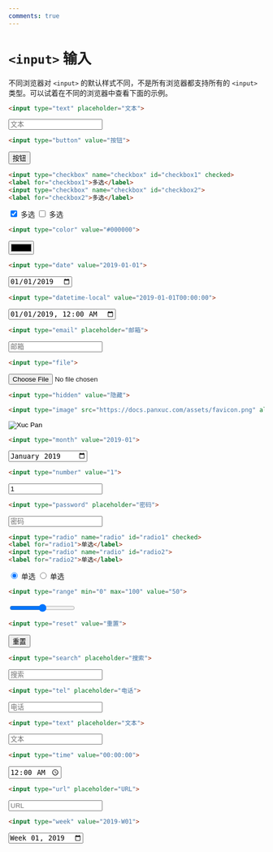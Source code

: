 ```yaml
---
comments: true
---
```


# `<input>` 输入

不同浏览器对 `<input>` 的默认样式不同，不是所有浏览器都支持所有的 `<input>` 类型。可以试着在不同的浏览器中查看下面的示例。

``` html title="文本（默认值）"
<input type="text" placeholder="文本">
```

<div class="result">
<input type="text" placeholder="文本">
</div>

``` html title="按钮"
<input type="button" value="按钮">
```

<div class="result">
<input type="button" value="按钮">
</div>

``` html title="多选"
<input type="checkbox" name="checkbox" id="checkbox1" checked>
<label for="checkbox1">多选</label>
<input type="checkbox" name="checkbox" id="checkbox2">
<label for="checkbox2">多选</label>
```

<div class="result">
<input type="checkbox" name="checkbox" id="checkbox1" checked>
<label for="checkbox1">多选</label>
<input type="checkbox" name="checkbox" id="checkbox2">
<label for="checkbox2">多选</label>
</div>

``` html title="颜色"
<input type="color" value="#000000">
```

<div class="result">
<input type="color" value="#000000">
</div>

``` html title="日期"
<input type="date" value="2019-01-01">
```

<div class="result">
<input type="date" value="2019-01-01">
</div>

``` html title="日期时间"
<input type="datetime-local" value="2019-01-01T00:00:00">
```

<div class="result">
<input type="datetime-local" value="2019-01-01T00:00:00">
</div>

``` html title="邮箱"
<input type="email" placeholder="邮箱">
```

<div class="result">
<input type="email" placeholder="邮箱">
</div>

``` html title="文件"
<input type="file">
```

<div class="result">
<input type="file">
</div>

``` html title="隐藏"
<input type="hidden" value="隐藏">
```

<div class="result">
<input type="hidden" value="隐藏">
</div>

``` html title="图像"
<input type="image" src="https://docs.panxuc.com/assets/favicon.png" alt="Xuc Pan">
```

<div class="result">
<input type="image" src="https://docs.panxuc.com/assets/favicon.png" alt="Xuc Pan">
</div>

``` html title="月份"
<input type="month" value="2019-01">
```

<div class="result">
<input type="month" value="2019-01">
</div>

``` html title="数字"
<input type="number" value="1">
```

<div class="result">
<input type="number" value="1">
</div>

``` html title="密码"
<input type="password" placeholder="密码">
```

<div class="result">
<input type="password" placeholder="密码">
</div>

``` html title="单选"
<input type="radio" name="radio" id="radio1" checked>
<label for="radio1">单选</label>
<input type="radio" name="radio" id="radio2">
<label for="radio2">单选</label>
```

<div class="result">
<input type="radio" name="radio" id="radio1" checked>
<label for="radio1">单选</label>
<input type="radio" name="radio" id="radio2">
<label for="radio2">单选</label>
</div>

``` html title="范围"
<input type="range" min="0" max="100" value="50">
```

<div class="result">
<input type="range" min="0" max="100" value="50">
</div>

``` html title="重置"
<input type="reset" value="重置">
```

<div class="result">
<input type="reset" value="重置">
</div>

``` html title="搜索"
<input type="search" placeholder="搜索">
```

<div class="result">
<input type="search" placeholder="搜索">
</div>

``` html title="电话"
<input type="tel" placeholder="电话">
```

<div class="result">
<input type="tel" placeholder="电话">
</div>

``` html title="文本"
<input type="text" placeholder="文本">
```

<div class="result">
<input type="text" placeholder="文本">
</div>

``` html title="时间"
<input type="time" value="00:00:00">
```

<div class="result">
<input type="time" value="00:00:00">
</div>

``` html title="URL"
<input type="url" placeholder="URL">
```

<div class="result">
<input type="url" placeholder="URL">
</div>

``` html title="星期"
<input type="week" value="2019-W01">
```

<div class="result">
<input type="week" value="2019-W01">
</div>